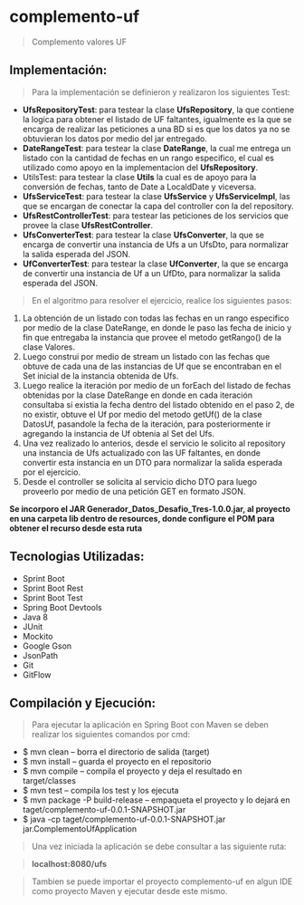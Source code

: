 # complemento-uf

> Complemento valores UF

## Implementación:

> Para la implementación se definieron y realizaron los siguientes Test:

- **UfsRepositoryTest**: para testear la clase **UfsRepository**, la que contiene la logica para obtener el listado de UF faltantes, igualmente es la que se encarga de realizar las peticiones a una BD si es que los datos ya no se obtuvieran los datos por medio del jar entregado.
- **DateRangeTest**: para testear la clase **DateRange**, la cual me entrega un listado con la cantidad de fechas en un rango especifico, el cual es utilizado como apoyo en la implementacion del **UfsRepository**.
- UtilsTest: para testear la clase **Utils** la cual es de apoyo para la conversión de fechas, tanto de Date a LocaldDate y viceversa.
- **UfsServiceTest**: para testear la clase **UfsService** y **UfsServiceImpl**, las que se encargan de conectar la capa del controller con la del repository.
- **UfsRestControllerTest**: para testear las peticiones de los servicios que provee la clase **UfsRestController**.
- **UfsConverterTest**: para testear la clase **UfsConverter**, la que se encarga de convertir una instancia de Ufs a un UfsDto, para normalizar la salida esperada del JSON.
- **UfConverterTest**: para testear la clase **UfConverter**, la que se encarga de convertir una instancia de Uf a un UfDto, para normalizar la salida esperada del JSON.

> En el algoritmo para resolver el ejercicio, realice los siguientes pasos:
1. La obtención de un listado con todas las fechas en un rango especifico por medio de la clase DateRange, en donde le paso las fecha de inicio y fin que entregaba la instancia que provee el metodo getRango() de la clase Valores. 
2. Luego construi por medio de stream un listado con las fechas que obtuve de cada una de las instancias de Uf que se encontraban en el Set inicial de la instancia obtenida de Ufs.
3. Luego realice la iteración por medio de un forEach del listado de fechas obtenidas por la clase DateRange en donde en cada iteración consultaba si existia la fecha dentro del listado obtenido en el paso 2, de no existir, obtuve el Uf por medio del metodo getUf() de la clase DatosUf, pasandole la fecha de la iteración, para posteriormente ir agregando la instancia de Uf obtenia al Set del Ufs.
4. Una vez realizado lo anterios, desde el servicio le solicito al repository una instancia de Ufs actualizado con las UF faltantes, en donde convertir esta instancia en un DTO para normalizar la salida esperada por el ejercicio.
5. Desde el controller se solicita al servicio dicho DTO para luego proveerlo por medio de una petición GET en formato JSON.
 
**Se incorporo el JAR Generador_Datos_Desafio_Tres-1.0.0.jar, al proyecto en una carpeta lib dentro de resources, donde configure el POM para obtener el recurso desde esta ruta**

## Tecnologias Utilizadas:

- Sprint Boot
- Sprint Boot Rest
- Sprint Boot Test
- Spring Boot Devtools
- Java 8
- JUnit
- Mockito
- Google Gson
- JsonPath
- Git
- GitFlow

## Compilación y Ejecución:

> Para ejecutar la aplicación en Spring Boot con Maven se deben realizar los siguientes comandos por cmd:

 - $ mvn clean – borra el directorio de salida (target)
 - $ mvn install – guarda el proyecto en el repositorio
 - $ mvn compile – compila el proyecto y deja el resultado en target/classes
 - $ mvn test – compila los test y los ejecuta
 - $ mvn package -P build-release – empaqueta el proyecto y lo dejará en taget/complemento-uf-0.0.1-SNAPSHOT.jar
 - $ java -cp taget/complemento-uf-0.0.1-SNAPSHOT.jar jar.ComplementoUfApplication

> Una vez iniciada la aplicación se debe consultar a las siguiente ruta:

> **localhost:8080/ufs**

> Tambien se puede importar el proyecto complemento-uf en algun IDE como proyecto Maven y ejecutar desde este mismo.
